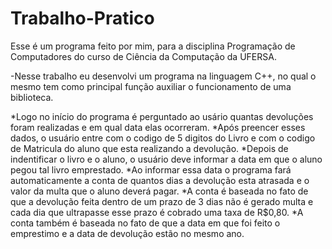 # Trabalho-Pratico
Esse é um programa feito por mim, para a disciplina Programação de Computadores do curso de Ciência da Computação da UFERSA.

-Nesse trabalho eu desenvolvi um programa na linguagem C++, no qual o mesmo tem como principal função auxiliar o funcionamento de uma biblioteca.

*Logo no início do programa é perguntado ao usário quantas devoluções foram realizadas e em qual data elas ocorreram.
*Após preencer esses dados, o usuário entre com o codigo de 5 digitos do Livro e com o codigo de Matricula do aluno que esta realizando a devolução.
*Depois de indentificar o livro e o aluno, o usuário deve informar a data em que o aluno pegou tal livro emprestado.
*Ao informar essa data o programa fará automaticamente a conta de quantos dias a devolução esta atrasada e o valor da multa que o aluno deverá pagar.
*A conta é baseada no fato de que a devolução feita dentro de um prazo de 3 dias não é gerado multa e cada dia que ultrapasse esse prazo é cobrado uma taxa de R$0,80.
*A conta também é baseada no fato de que a data em que foi feito o emprestimo e a data de devolução estão no mesmo ano.

